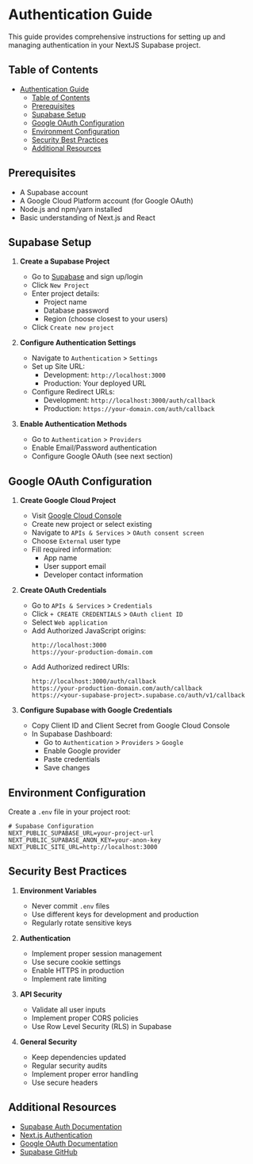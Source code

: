 # Authentication Guide

This guide provides comprehensive instructions for setting up and managing authentication in your NextJS Supabase project.

## Table of Contents

- [Authentication Guide](#authentication-guide)
  - [Table of Contents](#table-of-contents)
  - [Prerequisites](#prerequisites)
  - [Supabase Setup](#supabase-setup)
  - [Google OAuth Configuration](#google-oauth-configuration)
  - [Environment Configuration](#environment-configuration)
  - [Security Best Practices](#security-best-practices)
  - [Additional Resources](#additional-resources)

## Prerequisites

- A Supabase account
- A Google Cloud Platform account (for Google OAuth)
- Node.js and npm/yarn installed
- Basic understanding of Next.js and React

## Supabase Setup

1. **Create a Supabase Project**
   - Go to [Supabase](https://supabase.com/) and sign up/login
   - Click `New Project`
   - Enter project details:
     - Project name
     - Database password
     - Region (choose closest to your users)
   - Click `Create new project`

2. **Configure Authentication Settings**
   - Navigate to `Authentication` > `Settings`
   - Set up Site URL:
     - Development: `http://localhost:3000`
     - Production: Your deployed URL
   - Configure Redirect URLs:
     - Development: `http://localhost:3000/auth/callback`
     - Production: `https://your-domain.com/auth/callback`

3. **Enable Authentication Methods**
   - Go to `Authentication` > `Providers`
   - Enable Email/Password authentication
   - Configure Google OAuth (see next section)

## Google OAuth Configuration

1. **Create Google Cloud Project**
   - Visit [Google Cloud Console](https://console.cloud.google.com/)
   - Create new project or select existing
   - Navigate to `APIs & Services` > `OAuth consent screen`
   - Choose `External` user type
   - Fill required information:
     - App name
     - User support email
     - Developer contact information

2. **Create OAuth Credentials**
   - Go to `APIs & Services` > `Credentials`
   - Click `+ CREATE CREDENTIALS` > `OAuth client ID`
   - Select `Web application`
   - Add Authorized JavaScript origins:
     ```
     http://localhost:3000
     https://your-production-domain.com
     ```
   - Add Authorized redirect URIs:
     ```
     http://localhost:3000/auth/callback
     https://your-production-domain.com/auth/callback
     https://<your-supabase-project>.supabase.co/auth/v1/callback
     ```

3. **Configure Supabase with Google Credentials**
   - Copy Client ID and Client Secret from Google Cloud Console
   - In Supabase Dashboard:
     - Go to `Authentication` > `Providers` > `Google`
     - Enable Google provider
     - Paste credentials
     - Save changes

## Environment Configuration

Create a `.env` file in your project root:

```env
# Supabase Configuration
NEXT_PUBLIC_SUPABASE_URL=your-project-url
NEXT_PUBLIC_SUPABASE_ANON_KEY=your-anon-key
NEXT_PUBLIC_SITE_URL=http://localhost:3000
```

## Security Best Practices

1. **Environment Variables**
   - Never commit `.env` files
   - Use different keys for development and production
   - Regularly rotate sensitive keys

2. **Authentication**
   - Implement proper session management
   - Use secure cookie settings
   - Enable HTTPS in production
   - Implement rate limiting

3. **API Security**
   - Validate all user inputs
   - Implement proper CORS policies
   - Use Row Level Security (RLS) in Supabase

4. **General Security**
   - Keep dependencies updated
   - Regular security audits
   - Implement proper error handling
   - Use secure headers

## Additional Resources

- [Supabase Auth Documentation](https://supabase.com/docs/guides/auth)
- [Next.js Authentication](https://nextjs.org/docs/authentication)
- [Google OAuth Documentation](https://developers.google.com/identity/protocols/oauth2)
- [Supabase GitHub](https://github.com/supabase/supabase) 